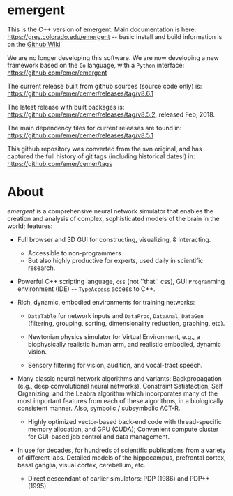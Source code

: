 # emergent

This is the C++ version of emergent.  Main documentation is here: https://grey.colorado.edu/emergent -- basic install and build information is on the [Github Wiki](https://github.com/emer/cemer/wiki)

We are no longer developing this software.  We are now developing a new framework based on the `Go` language, with a `Python` interface: https://github.com/emer/emergent

The current release built from github sources (source code only) is: https://github.com/emer/cemer/releases/tag/v8.6.1

The latest release with built packages is: https://github.com/emer/cemer/releases/tag/v8.5.2, released Feb, 2018.

The main dependency files for current releases are found in: https://github.com/emer/cemer/releases/tag/v8.5.1

This github repository was converted from the svn original, and has captured the full history of git tags (including historical dates!) in: https://github.com/emer/cemer/tags

# About

*emergent* is a comprehensive neural network simulator that enables the creation and analysis of complex, sophisticated models of the brain in the world; features:

* Full browser and 3D GUI for constructing, visualizing, & interacting.
    + Accessible to non-programmers
    + But also highly productive for experts, used daily in scientific research.
    
* Powerful C++ scripting language, `css` (not ''that'' css), GUI `Program`ming environment (IDE) -- `TypeAccess` access to C++.

* Rich, dynamic, embodied environments for training networks:
    + `DataTable` for network inputs and `DataProc`, `DataAnal`, `DataGen` (filtering, grouping, sorting, dimensionality reduction, graphing, etc).
    
    + Newtonian physics simulator for Virtual Environment, e.g., a biophysically realistic human arm, and realistic embodied, dynamic vision.
    
    + Sensory filtering for vision, audition, and vocal-tract speech.
    
* Many classic neural network algorithms and variants: Backpropagation (e.g., deep convolutional neural networks), Constraint Satisfaction, Self Organizing, and the Leabra algorithm which incorporates many of the most important features from each of these algorithms, in a biologically consistent manner.  Also, symbolic / subsymbolic ACT-R.

    + Highly optimized vector-based back-end code with thread-specific memory allocation, and GPU (CUDA); Convenient compute cluster for GUI-based job control and data management.
    
* In use for decades, for hundreds of scientific publications from a variety of different labs.  Detailed models of the hippocampus, prefrontal cortex, basal ganglia, visual cortex, cerebellum, etc.

    + Direct descendant of earlier simulators: PDP (1986) and PDP++ (1995).

